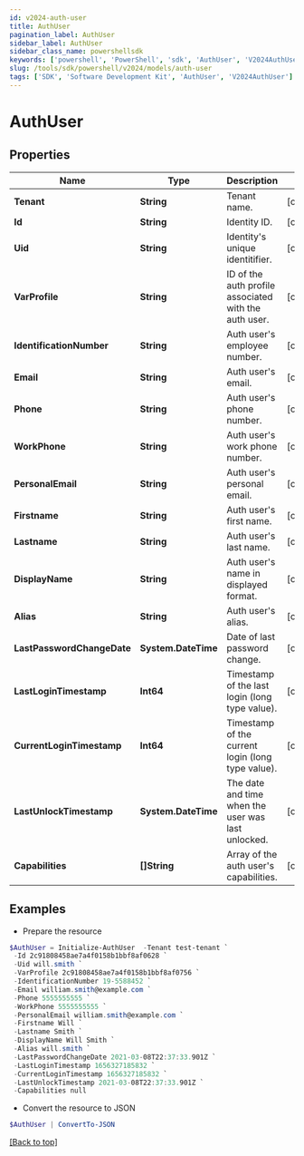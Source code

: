 ```yaml
---
id: v2024-auth-user
title: AuthUser
pagination_label: AuthUser
sidebar_label: AuthUser
sidebar_class_name: powershellsdk
keywords: ['powershell', 'PowerShell', 'sdk', 'AuthUser', 'V2024AuthUser'] 
slug: /tools/sdk/powershell/v2024/models/auth-user
tags: ['SDK', 'Software Development Kit', 'AuthUser', 'V2024AuthUser']
---
```



# AuthUser

## Properties

Name | Type | Description | Notes
------------ | ------------- | ------------- | -------------
**Tenant** | **String** | Tenant name. | [optional] 
**Id** | **String** | Identity ID. | [optional] 
**Uid** | **String** | Identity's unique identitifier. | [optional] 
**VarProfile** | **String** | ID of the auth profile associated with the auth user. | [optional] 
**IdentificationNumber** | **String** | Auth user's employee number. | [optional] 
**Email** | **String** | Auth user's email. | [optional] 
**Phone** | **String** | Auth user's phone number. | [optional] 
**WorkPhone** | **String** | Auth user's work phone number. | [optional] 
**PersonalEmail** | **String** | Auth user's personal email. | [optional] 
**Firstname** | **String** | Auth user's first name. | [optional] 
**Lastname** | **String** | Auth user's last name. | [optional] 
**DisplayName** | **String** | Auth user's name in displayed format. | [optional] 
**Alias** | **String** | Auth user's alias. | [optional] 
**LastPasswordChangeDate** | **System.DateTime** | Date of last password change. | [optional] 
**LastLoginTimestamp** | **Int64** | Timestamp of the last login (long type value). | [optional] 
**CurrentLoginTimestamp** | **Int64** | Timestamp of the current login (long type value). | [optional] 
**LastUnlockTimestamp** | **System.DateTime** | The date and time when the user was last unlocked. | [optional] 
**Capabilities** | **[]String** | Array of the auth user's capabilities. | [optional] 

## Examples

- Prepare the resource
```powershell
$AuthUser = Initialize-AuthUser  -Tenant test-tenant `
 -Id 2c91808458ae7a4f0158b1bbf8af0628 `
 -Uid will.smith `
 -VarProfile 2c91808458ae7a4f0158b1bbf8af0756 `
 -IdentificationNumber 19-5588452 `
 -Email william.smith@example.com `
 -Phone 5555555555 `
 -WorkPhone 5555555555 `
 -PersonalEmail william.smith@example.com `
 -Firstname Will `
 -Lastname Smith `
 -DisplayName Will Smith `
 -Alias will.smith `
 -LastPasswordChangeDate 2021-03-08T22:37:33.901Z `
 -LastLoginTimestamp 1656327185832 `
 -CurrentLoginTimestamp 1656327185832 `
 -LastUnlockTimestamp 2021-03-08T22:37:33.901Z `
 -Capabilities null
```

- Convert the resource to JSON
```powershell
$AuthUser | ConvertTo-JSON
```


[[Back to top]](#) 

